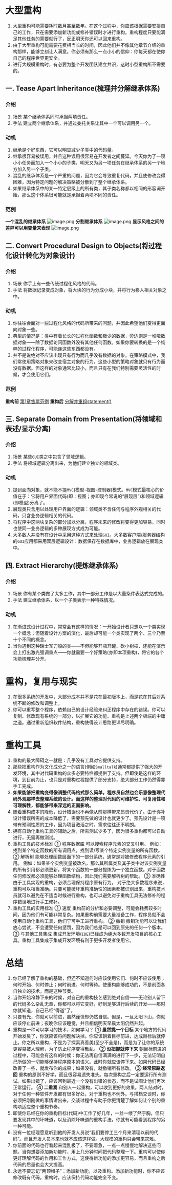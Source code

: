# 大型重构
1. 大型重构可能需要耗时数月甚至数年。在这个过程中，你应该根据需要安排自己的工作，只在需要添加新功能或修补错误时才进行重构。重构程度只要能满足其他任务的需要就行了，反正明天你还可以回来重构。
3. 由于大型重构可能需要花费相当长的时间，因此他们并不像其他章节介绍的重构那样，能够立刻让人满意。你必须有那么一点小小的信仰：你每天都在使你自己的程序世界更安全。
4. 进行大规模重构时，有必要为整个开发团队建立共识，这时小型重构所不需要的。
## 一. Tease Apart Inheritance(梳理并分解继承体系)
### 介绍
1. 场景
某个继承体系同时承担两项责任。
2. 手法
建立两个继承体系，并通过委托关系让其中一个可以调用另一个。
### 动机
1. 继承是个好东西，它可以明显减少子类中的代码量。
2. 继承很容易被误用，并且这种误用很容易在开发者之间蔓延。今天你为了一项小小任务而加入一个小小的子类，明天又为另一项任务在继承体系的另一个地方加入另一个子类。
3. 混乱的继承体系是一个严重的问题，因为它会导致重复代码，并且使修改变得困难，因为特定问题的解决策略被分散到了整个继承体系。
4. 如果继承体系中的某一特定层级上的所有类，其子类名称都以相同的形容词开始，那么这个体系很可能就是承担着两项不同的责任。
### 范例
**一个混乱的继承体系**
![image.png](https://upload-images.jianshu.io/upload_images/4989175-577f556ded088d70.png?imageMogr2/auto-orient/strip%7CimageView2/2/w/540)
**分割继承体系**
![image.png](https://upload-images.jianshu.io/upload_images/4989175-340bff636a9339d9.png?imageMogr2/auto-orient/strip%7CimageView2/2/w/540)
**显示风格之间的差异可以用变量来表现**
![image.png](https://upload-images.jianshu.io/upload_images/4989175-a4b1c971da77464f.png?imageMogr2/auto-orient/strip%7CimageView2/2/w/540)
## 二. Convert Procedural Design to Objects(将过程化设计转化为对象设计)
### 介绍
1. 场景
你手上有一些传统过程化风格的代码。
2. 手法
将数据记录变成对象，将大块的行为分成小块，并将行为移入相关对象之中。
### 动机
1. 你往往会面对一些过程化风格的代码所带来的问题，并因此希望他们变得更面向对象一些。
2. 典型的情况是：类中有着长长的过程化函数和极少的数据，旁边则是一堆哑数据对象——除了数据访问函数外没有其他任何函数。如果你要转换的是一个纯粹的过程化程序，可能连这些东西都没有。
3. 并不是说绝对不应该出现只有行为而几乎没有数据的对象。在策略模式中，我们常使用策略对象来改变宿主对象的行为，这些小型的策略对象就只有行为而没有数据。但这样的对象通常比较小，而且只有在我们特别需要灵活性的时候，才会使用它们。
### 范例 
**重构前**
[第1章售票范例](https://github.com/nmwei/javascript-refactoring/blob/master/src/%E7%AC%AC%E4%B8%80%E7%AB%A0/1.1%20%E8%B5%B7%E7%82%B9.js)
**重构后**
[分解并重组statement()](https://github.com/nmwei/javascript-refactoring/blob/master/src/%E7%AC%AC%E4%B8%80%E7%AB%A0/1.3%20%E5%88%86%E8%A7%A3%E5%B9%B6%E9%87%8D%E7%BB%84statement().js)
## 三. Separate Domain from Presentation(将领域和表述/显示分离)
### 介绍
1. 场景
某些`GUI`类之中包含了领域逻辑。
2. 手法
将领域逻辑分离出来，为他们建立独立的领域类。
### 动机
1. 提到面向对象，就不能不提`MVC`(模型-视图-控制器)模式。`MVC`模式最核心的价值在于：它将用户界面代码(即：视图；亦即现今常说的“展现层”)和领域逻辑(即模型)分离了。
2. 展现类只含用以处理用户界面的逻辑：领域类不含任何与程序外观相关的代码，只含业务逻辑相关的代码。
3. 将程序中这两块复杂的部分加以分离，程序未来的修改将变得更加容易，同时也使同一业务逻辑的多种展现方式成为可能。
4. 大多数人并没有在设计中采用这种方式来处理`GUI`。大多数客户端/服务器结构的`GUI`应用都采用双层逻辑设计：数据保存在数据库中，业务逻辑放在展现类中。
## 四. Extract Hierarchy(提炼继承体系)
### 介绍
1. 场景
你有某个类做了太多工作，其中一部分工作是以大量条件表达式完成的。
2. 手法
建立继承体系，以一个子类表示一种特殊情况。
### 动机
1. 在渐进式设计过程中，常常会有这样的情况：一开始设计者只想以一个类实现一个概念；但随着设计方案的演化，最后却可能一个类实现了两个、三个乃至十个不同的概念。
2. 当你遇到这种瑞士军刀般的类——不但能够开瓶开罐、砍小树枝、还能在演示会上打出激光强调重点——你就需要一个好策略(亦即本项重构)，将它的各个功能梳理并分开。
# 重构，复用与现实
1. 在很多系统的开发中，大部分成本并不是花在最初版本上，而是花在其后对系统不断的修改和调整上。
2. 你可以重写整个程序，依赖自己的设计经验来纠正程序中存在的错误。你可以复制、修改现有系统的一部分，以扩展它的功能。重构是上述两个极端的中庸之道。通过重新组织软件结构，重构使得设计思路更详尽明确。
# 重构工具
1. 重构的最大障碍之一就是：几乎没有工具对它提供支持。
2. 那些把重构作为文化成分之一的语言(例如`Smalltalk`)通常都提供了强大的开发环境，其中对代码重构的众多必要特性都提供了支持。但即使是这样的环境，到目前为止，也只是对重构过程提供了部分支持，绝大部分工作仍然得靠手工完成。
3. **如果能够把重构变得像调整代码格式那么简单，程序员自然也会乐意像整理代码外观那样去整理系统的设计。而这样的整理对代码的可维护性、可复用性和可理解性，都能够带来深远的正面影响。**
4. 随着重构成本的降低，设计错误也不再像从前那样带来昂贵代价了。由于弥补设计错误所需的成本降低了，需要预先做的设计也就更少了。预先设计是一项带有预测性质的工作，因为项目激活之时，需求往往还不明朗。
5. 拥有自动化重构工具的辅助之后，所需测试少多了，因为很多重构都可以自动进行，无需再做测试。
6. 重构工具的技术标准
① 程序数据库
可以搜索程序元素的交叉引用。
例如：找到某个特定函数的所有调用点，找到读/写某个特定实例变量的所有函数。
② 解析树
能够处理函数层面下的一部分系统，通常是对被修改程序元素的引用。
例如：如果某个实例变量被改名，那么其所属类及其子类中对该实例变量的所有引用都必须更新。将某个函数的一部分提炼为一个独立函数。对于函数任何修改都必须能够处理函数结构，因此我们需要解析树的帮助。
③ 准确性
由于工具实现的重构，必须合理保持程序原有行为。
对于绝大多数程序来说，重构可以相当准确。只要可能破坏重构准确性的因素都被识别出来，重构技术员就可以避免在不适当时候进行重构，也可以避免对于重构工具无法修补的程序错误地进行手工修补。
7. 重构工具的实用标准
① 速度
重构前的分析和必要调整，可能会耗费较多时间，因为他们有可能非常复杂。如果重构前需要大量准备工作，程序员就不会使用自动化重构工具，他们宁可手工进行重构。
② 撤销
撤销功能可以让我们放心尝试，不会遭受任何惩罚，因为我们总是可以回到原先的任何一个版本。
③ 与其他工具集成
集成开发环境(`IDE`)已经成为绝大多数开发项目的核心工具。重构工具集成于集成开发环境有利于更多开发者使用它。
# 总结
1. 你已经了解了重构的基础，但还不知道何时应该使用它们、何时不应该使用；何时开始、何时停止；何时前进、何时等待。使重构能够成功的，不是前面各自独立的技术，而是这种节奏。
2. 当你开始冷静下来的时候，对自己的重构技艺感到绝对自信——无论别人留下的代码多么杂乱无章，你都可以将它变好，好到足够进行后续的开发——那时你就知道，自己已经“得道”了。
3. 只要有光，你就可以前进，虽然谨慎却仍然自信。但是，一旦太阳下山，你就应该停止前进；夜晚你应该睡觉，并且相信明天早晨太阳仍然升起。
4. 重构是一种可以学习的技术，如何学习？
**① 虽然挑一个目标**
某个地方的代码开始发臭了，你就应该将问题解决掉。你应该朝着目标前进，达成目标后就停止。你之所以重构，不是为了探索真善美(至少不全是)，而是为了让你的系统更容易被人理解，为了防止程序变得散乱。
**② 没把握就停下来**
朝目标前进的过程中，可能会有这样的时候：你无法再自信满满的进行下一步，无法证明自己所做的一切能够保持程序原本的语义。此时你就应该停下来。如果代码已经改善了一些，就发布你的成果；如果没有，就撤销所有修改。
**③ 经常原路返回**
重构的原则不好学，而且很容易遗失准头。每次重构之后一定要运行所有测试。如果出错了，应该回到最近一个没有出错的状态，而不是试图让他们再次正常运行。
**④ 二重奏**
和别人一起重构，可以收到更好的效果。两人结对时，对于任何一种软件开发都有很多好处，对于重构也不例外。与搭档交谈时，你必须把刚刚做的事情讲出来，交谈过程中有助于你更清楚了解如何让个别的重构项适应整个重构节奏。
5. 即使你已经在你的重构目标(代码)中工作了好几年，一丝一缕了然于胸，但只要发现其中的坏味道，以及消除坏味道的重构手法，你就有可能看到程序的另一种可能。
6. 没有一位经理愿意听到他的开发人员说“我们要停工三个月来清理以前的代码”。而且开发人员本来也就不应该这样做。大规模的重构只会带来灾难。
7. 你前面的代码也行看起来混乱极了，不要着急，一点一点慢慢地解决这些问题。当你想要添加新功能时，用上几分钟时间把代码整理一下。重构可以使你更好理解代码的作用和工作方式，这使得新功能的添加更容易，而且重构之后代码的质量也会大大提高。
8. 永远不要忘记“两顶帽子”：添加新功能，以及重构。添加新功能时，你不应该修改既有代码。重构时，应该保持代码功能完全不变。



